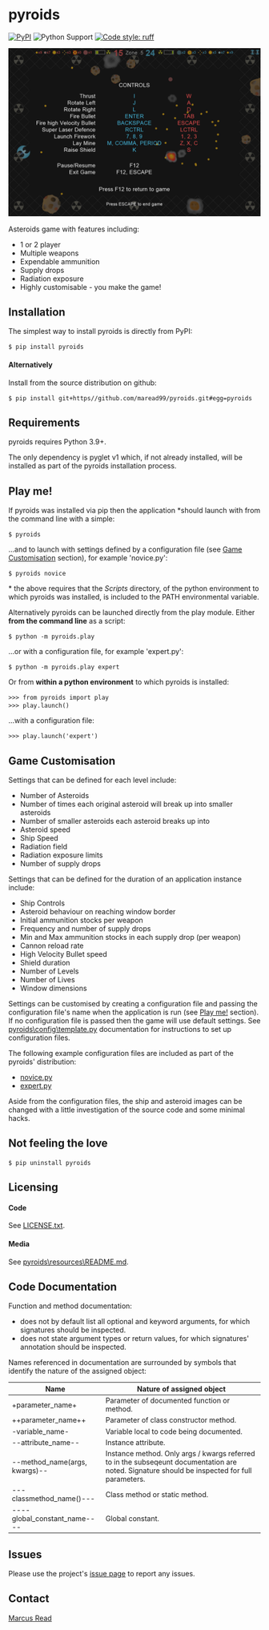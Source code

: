 # pyroids

[![PyPI](https://img.shields.io/pypi/v/pyroids)](https://pypi.org/project/pyroids) ![Python Support](https://img.shields.io/pypi/pyversions/pyroids) [![Code style: ruff](https://img.shields.io/badge/code%20style-ruff-D7FF64.svg)](https://github.com/astral-sh/ruff)

![screenshot.png](https://github.com/maread99/pyroids/blob/master/screenshot.png)

Asteroids game with features including:
* 1 or 2 player
* Multiple weapons
* Expendable ammunition
* Supply drops
* Radiation exposure
* Highly customisable - you make the game!

## Installation

The simplest way to install pyroids is directly from PyPI:

	$ pip install pyroids

#### Alternatively

Install from the source distribution on github:

	$ pip install git+https//github.com/maread99/pyroids.git#egg=pyroids

## Requirements

pyroids requires Python 3.9+.

The only dependency is pyglet v1 which, if not already installed, will be installed as part of the pyroids installation process.

## Play me!

If pyroids was installed via pip then the application \*should launch with from the command line with a simple:

	$ pyroids

...and to launch with settings defined by a configuration file (see [Game Customisation](https://github.com/maread99/pyroids#game-customisation) section), for example 'novice.py':

    $ pyroids novice

\* the above requires that the *Scripts* directory, of the python environment to which pyroids was installed, is included to the PATH environmental variable.

Alternatively pyroids can be launched directly from the play module. Either **from the command line** as a script:

    $ python -m pyroids.play

...or with a configuration file, for example 'expert.py':

    $ python -m pyroids.play expert

Or from **within a python environment** to which pyroids is installed:

    >>> from pyroids import play
    >>> play.launch()

...with a configuration file:

    >>> play.launch('expert')

## Game Customisation

Settings that can be defined for each level include:
* Number of Asteroids
* Number of times each original asteroid will break up into smaller asteroids
* Number of smaller asteroids each asteroid breaks up into
* Asteroid speed
* Ship Speed
* Radiation field
* Radiation exposure limits
* Number of supply drops

Settings that can be defined for the duration of an application instance include:
* Ship Controls	
* Asteroid behaviour on reaching window border	
* Initial ammunition stocks per weapon
* Frequency and number of supply drops
* Min and Max ammunition stocks in each supply drop (per weapon)
* Cannon reload rate
* High Velocity Bullet speed
* Shield duration
* Number of Levels
* Number of Lives
* Window dimensions

Settings can be customised by creating a configuration file and passing the configuration file's name when the application is run (see [Play me!](https://github.com/maread99/pyroids#play-me) section). If no configuration file is passed then the game will use default settings. See [pyroids\config\template.py](https://github.com/maread99/pyroids/blob/master/pyroids/config/template.py) documentation for instructions to set up configuration files.

The following example configuration files are included as part of the pyroids'
distribution:
* [novice.py](https://github.com/maread99/pyroids/blob/master/pyroids/config/novice.py)
* [expert.py](https://github.com/maread99/pyroids/blob/master/pyroids/config/expert.py)

Aside from the configuration files, the ship and asteroid images can be changed with a little investigation of the source code and some minimal hacks.

## Not feeling the love

	$ pip uninstall pyroids

## Licensing

#### Code
See [LICENSE.txt](https://github.com/maread99/pyroids/blob/master/LICENSE.txt).

#### Media
See [pyroids\resources\README.md](https://github.com/maread99/pyroids/blob/master/pyroids/resources/README.md).

## Code Documentation

Function and method documentation:
* does not by default list all optional and keyword arguments, for which signatures should be inspected.
* does not state argument types or return values, for which signatures' annotation should be inspected.


Names referenced in documentation are surrounded by symbols that identify the nature of the assigned object:

Name | Nature of assigned object
---- | -------------------------
+parameter_name+ | Parameter of documented function or method.
++parameter_name++ | Parameter of class constructor method.
-variable_name- | Variable local to code being documented.
--attribute_name-- | Instance attribute.
--method_name(args, kwargs)-- | Instance method. Only args / kwargs referred to in the 		subseqeunt documentation are noted. Signature should be inspected for full parameters.
---classmethod_name()--- | Class method or static method.
----global_constant_name---- | Global constant.

## Issues

Please use the project's [issue page](https://github.com/maread99/pyroids/issues) to report any issues.

## Contact

[Marcus Read](mailto:marcusaread@gmail.com)